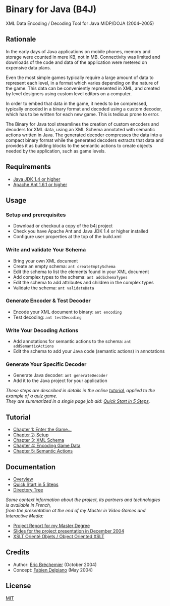 # Binary for Java (B4J)

XML Data Encoding / Decoding Tool for Java MIDP/DOJA (2004–2005)

## Rationale

In the early days of Java applications on mobile phones,
memory and storage were counted in mere KB, not in MB.
Connectivity was limited and downloads of the code and data
of the application were metered on expensive data plans.

Even the most simple games typically require a large amount
of data to represent each level, in a format which varies
depending on the nature of the game. This data can be
conveniently represented in XML, and created by level
designers using custom level editors on a computer.

In order to embed that data in the game, it needs to be
compressed, typically encoded in a binary format and
decoded using a custom decoder, which has to be written
for each new game. This is tedious prone to error.

The Binary for Java tool streamlines the creation of custom
encoders and decoders for XML data, using an XML Schema
annotated with semantic actions written in Java. The generated
decoder compresses the data into a compact binary format
while the generated decoders extracts that data and provides
it as building blocks to the semantic actions to create
objects needed by the application, such as game levels.

## Requirements

* [Java JDK 1.4 or higher](https://openjdk.java.net/)
* [Apache Ant 1.6.1 or higher](https://ant.apache.org/)

## Usage

### Setup and prerequisites

* Download or checkout a copy of the b4j project
* Check you have Apache Ant and Java JDK 1.4 or higher installed
* Configure user properties at the top of the build.xml

### Write and validate Your Schema

* Bring your own XML document
* Create an empty schema: `ant createEmptySchema`
* Edit the schema to list the elements found in your XML document
* Add complex types to the schema: `ant addSchemaTypes`
* Edit the schema to add attributes and children in the complex types
* Validate the schema: `ant validateData`

### Generate Encoder & Test Decoder

* Encode your XML document to binary: `ant encoding`
* Test decoding: `ant testDecoding`

### Write Your Decoding Actions

* Add annotations for semantic actions to the schema: `ant addSemanticActions`
* Edit the schema to add your Java code (semantic actions) in annotations

### Generate Your Specific Decoder

* Generate Java decoder: `ant generateDecoder`
* Add it to the Java project for your application

*These steps are described in details in the online [tutorial][],
applied to the example of a quiz game.  
They are summarized in a single page job aid:
[Quick Start in 5 Steps][quickstart].*

[quickstart]: https://eric-brechemier.github.io/b4j/doc/quickStart/quickStart.pdf
[tutorial]: https://eric-brechemier.github.io/b4j/doc/tutorial/chapter1/

## Tutorial

* [Chapter 1: Enter the Game…][chapter1]
* [Chapter 2: Setup][chapter2]
* [Chapter 3: XML Schema][chapter3]
* [Chapter 4: Encoding Game Data][chapter4]
* [Chapter 5: Semantic Actions][chapter5]

[chapter1]: https://eric-brechemier.github.io/b4j/doc/tutorial/chapter1/
[chapter2]: https://eric-brechemier.github.io/b4j/doc/tutorial/chapter2/
[chapter3]: https://eric-brechemier.github.io/b4j/doc/tutorial/chapter3/
[chapter4]: https://eric-brechemier.github.io/b4j/doc/tutorial/chapter4/
[chapter5]: https://eric-brechemier.github.io/b4j/doc/tutorial/chapter5/

## Documentation

* [Overview](https://eric-brechemier.github.io/b4j/doc/overview/overview.pdf)
* [Quick Start in 5 Steps](https://eric-brechemier.github.io/b4j/doc/quickStart/quickStart.pdf)
* [Directory Tree](https://eric-brechemier.github.io/b4j/doc/directoryTree/directoryTree.pdf)

*Some context information about the project,
its partners and technologies
is available in French,  
from the presentation at the end of my
Master in Video Games and Interactive Media:*

* [Project Report for my Master Degree](https://eric-brechemier.github.io/b4j/doc/education/EricBrechemier_Automatiser_le_passage_des_donnees_aux_objets_java.pdf)
* [Slides for the project presentation in December 2004](https://eric-brechemier.github.io/b4j/doc/education/EricBrechemier_Presentation_EricBrechemier_Automatiser_le_passage_des_donnees_aux_objets_java.pdf)
* [XSLT Orienté Objets / Object Oriented XSLT](https://eric-brechemier.github.io/b4j/doc/education/EB_XSLT_OO.pdf)

## Credits

* Author: [Eric Bréchemier](https://github.com/eric-brechemier) (October 2004)
* Concept: [Fabien Delpiano](http://www.pastagames.com/bio/) (May 2004)

## License

[MIT](https://opensource.org/licenses/MIT)
